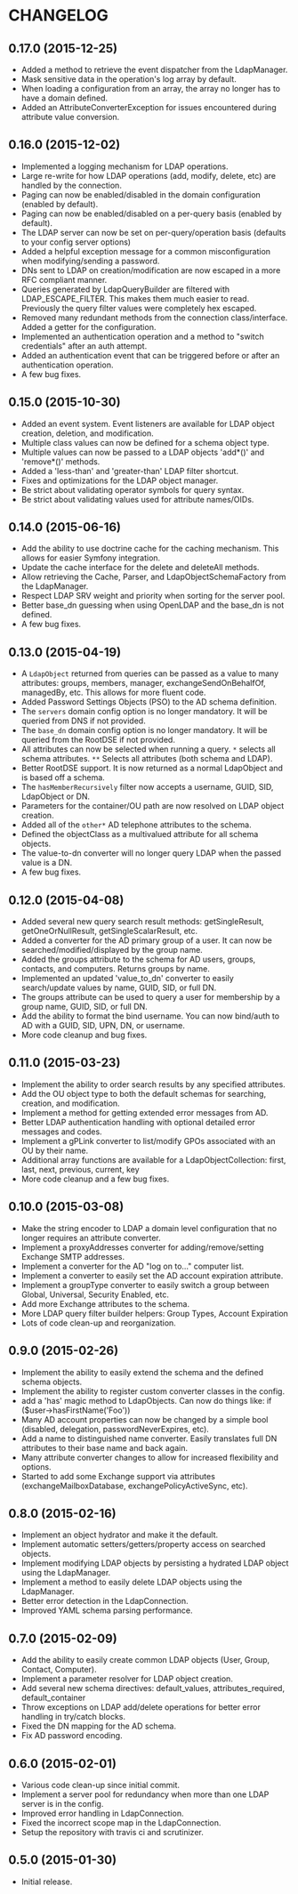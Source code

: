 CHANGELOG
=========

0.17.0 (2015-12-25)
------------------
  * Added a method to retrieve the event dispatcher from the LdapManager.
  * Mask sensitive data in the operation's log array by default.
  * When loading a configuration from an array, the array no longer has to have a domain defined.
  * Added an AttributeConverterException for issues encountered during attribute value conversion.

0.16.0 (2015-12-02)
------------------
  * Implemented a logging mechanism for LDAP operations.
  * Large re-write for how LDAP operations (add, modify, delete, etc) are handled by the connection.
  * Paging can now be enabled/disabled in the domain configuration (enabled by default).
  * Paging can now be enabled/disabled on a per-query basis (enabled by default).
  * The LDAP server can now be set on per-query/operation basis (defaults to your config server options)
  * Added a helpful exception message for a common misconfiguration when modifying/sending a password.
  * DNs sent to LDAP on creation/modification are now escaped in a more RFC compliant manner.
  * Queries generated by LdapQueryBuilder are filtered with LDAP_ESCAPE_FILTER. This makes them much easier to read.
    Previously the query filter values were completely hex escaped.
  * Removed many redundant methods from the connection class/interface. Added a getter for the configuration.
  * Implemented an authentication operation and a method to "switch credentials" after an auth attempt.
  * Added an authentication event that can be triggered before or after an authentication operation.
  * A few bug fixes.
  
0.15.0 (2015-10-30)
------------------
  * Added an event system. Event listeners are available for LDAP object creation, deletion, and modification.
  * Multiple class values can now be defined for a schema object type.
  * Multiple values can now be passed to a LDAP objects 'add*()' and 'remove*()' methods.
  * Added a 'less-than' and 'greater-than' LDAP filter shortcut.
  * Fixes and optimizations for the LDAP object manager.
  * Be strict about validating operator symbols for query syntax.
  * Be strict about validating values used for attribute names/OIDs.
  
0.14.0 (2015-06-16)
------------------
  * Add the ability to use doctrine cache for the caching mechanism. This allows for easier Symfony integration.
  * Update the cache interface for the delete and deleteAll methods.
  * Allow retrieving the Cache, Parser, and LdapObjectSchemaFactory from the LdapManager.
  * Respect LDAP SRV weight and priority when sorting for the server pool.
  * Better base_dn guessing when using OpenLDAP and the base_dn is not defined.
  * A few bug fixes.

0.13.0 (2015-04-19)
------------------

  * A `LdapObject` returned from queries can be passed as a value to many attributes: groups, members, manager, 
    exchangeSendOnBehalfOf, managedBy, etc. This allows for more fluent code.
  * Added Password Settings Objects (PSO) to the AD schema definition. 
  * The `servers` domain config option is no longer mandatory. It will be queried from DNS if not provided.
  * The `base_dn` domain config option is no longer mandatory. It will be queried from the RootDSE if not provided.
  * All attributes can now be selected when running a query. `*` selects all schema attributes. `**` Selects all
    attributes (both schema and LDAP).
  * Better RootDSE support. It is now returned as a normal LdapObject and is based off a schema.
  * The `hasMemberRecursively` filter now accepts a username, GUID, SID, LdapObject or DN.
  * Parameters for the container/OU path are now resolved on LDAP object creation.
  * Added all of the `other*` AD telephone attributes to the schema.
  * Defined the objectClass as a multivalued attribute for all schema objects.
  * The value-to-dn converter will no longer query LDAP when the passed value is a DN.
  * A few bug fixes.
  
0.12.0 (2015-04-08)
------------------

  * Added several new query search result methods: getSingleResult, getOneOrNullResult, getSingleScalarResult, etc.
  * Added a converter for the AD primary group of a user. It can now be searched/modified/displayed by the group name.
  * Added the groups attribute to the schema for AD users, groups, contacts, and computers. Returns groups by name.
  * Implemented an updated 'value_to_dn' converter to easily search/update values by name, GUID, SID, or full DN.
  * The groups attribute can be used to query a user for membership by a group name, GUID, SID, or full DN.
  * Add the ability to format the bind username. You can now bind/auth to AD with a GUID, SID, UPN, DN, or username.
  * More code cleanup and bug fixes.

0.11.0 (2015-03-23)
------------------

  * Implement the ability to order search results by any specified attributes.
  * Add the OU object type to both the default schemas for searching, creation, and modification.
  * Implement a method for getting extended error messages from AD.
  * Better LDAP authentication handling with optional detailed error messages and codes.
  * Implement a gPLink converter to list/modify GPOs associated with an OU by their name.
  * Additional array functions are available for a LdapObjectCollection: first, last, next, previous, current, key
  * More code cleanup and a few bug fixes.

0.10.0 (2015-03-08)
------------------

  * Make the string encoder to LDAP a domain level configuration that no longer requires an attribute converter.
  * Implement a proxyAddresses converter for adding/remove/setting Exchange SMTP addresses.
  * Implement a converter for the AD "log on to..." computer list.
  * Implement a converter to easily set the AD account expiration attribute.
  * Implement a groupType converter to easily switch a group between Global, Universal, Security Enabled, etc.
  * Add more Exchange attributes to the schema.
  * More LDAP query filter builder helpers: Group Types, Account Expiration
  * Lots of code clean-up and reorganization.
  
0.9.0 (2015-02-26)
------------------

  * Implement the ability to easily extend the schema and the defined schema objects.
  * Implement the ability to register custom converter classes in the config.
  * add a 'has' magic method to LdapObjects. Can now do things like: if ($user->hasFirstName('Foo'))
  * Many AD account properties can now be changed by a simple bool (disabled, delegation, passwordNeverExpires, etc).
  * Add a name to distinguished name converter. Easily translates full DN attributes to their base name and back again.
  * Many attribute converter changes to allow for increased flexibility and options.
  * Started to add some Exchange support via attributes (exchangeMailboxDatabase, exchangePolicyActiveSync, etc).
  
0.8.0 (2015-02-16)
------------------

  * Implement an object hydrator and make it the default.
  * Implement automatic setters/getters/property access on searched objects.
  * Implement modifying LDAP objects by persisting a hydrated LDAP object using the LdapManager.
  * Implement a method to easily delete LDAP objects using the LdapManager.
  * Better error detection in the LdapConnection.
  * Improved YAML schema parsing performance.
  
0.7.0 (2015-02-09)
------------------

  * Add the ability to easily create common LDAP objects (User, Group, Contact, Computer).
  * Implement a parameter resolver for LDAP object creation.
  * Add several new schema directives: default_values, attributes_required, default_container
  * Throw exceptions on LDAP add/delete operations for better error handling in try/catch blocks.
  * Fixed the DN mapping for the AD schema.
  * Fix AD password encoding.
  
0.6.0 (2015-02-01)
------------------

  * Various code clean-up since initial commit.
  * Implement a server pool for redundancy when more than one LDAP server is in the config.
  * Improved error handling in LdapConnection.
  * Fixed the incorrect scope map in the LdapConnection.
  * Setup the repository with travis ci and scrutinizer.
  
0.5.0 (2015-01-30)
------------------

  * Initial release.